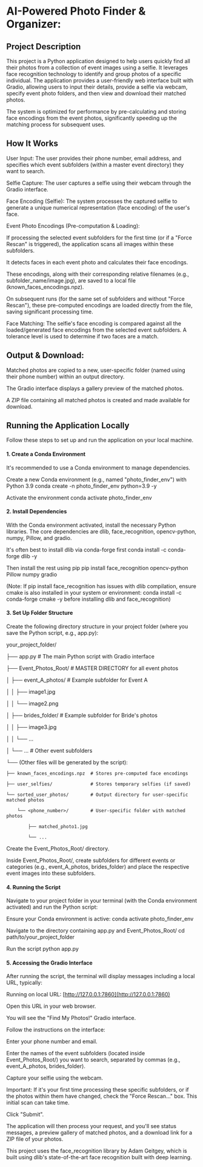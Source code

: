 # AI-Powered Photo Finder & Organizer:

## Project Description

This project is a Python application designed to help users quickly find all their photos from a collection of event images using a selfie. It leverages face recognition technology to identify and group photos of a specific individual. The application provides a user-friendly web interface built with Gradio, allowing users to input their details, provide a selfie via webcam, specify event photo folders, and then view and download their matched photos.

The system is optimized for performance by pre-calculating and storing face encodings from the event photos, significantly speeding up the matching process for subsequent uses.

## How It Works

User Input: The user provides their phone number, email address, and specifies which event subfolders (within a master event directory) they want to search.

Selfie Capture: The user captures a selfie using their webcam through the Gradio interface.

Face Encoding (Selfie): The system processes the captured selfie to generate a unique numerical representation (face encoding) of the user's face.

Event Photo Encodings (Pre-computation & Loading):

If processing the selected event subfolders for the first time (or if a "Force Rescan" is triggered), the application scans all images within these subfolders.

It detects faces in each event photo and calculates their face encodings.

These encodings, along with their corresponding relative filenames (e.g., subfolder_name/image.jpg), are saved to a local file (known_faces_encodings.npz).

On subsequent runs (for the same set of subfolders and without "Force Rescan"), these pre-computed encodings are loaded directly from the file, saving significant processing time.

Face Matching: The selfie's face encoding is compared against all the loaded/generated face encodings from the selected event subfolders. A tolerance level is used to determine if two faces are a match.

## Output & Download:

Matched photos are copied to a new, user-specific folder (named using their phone number) within an output directory.

The Gradio interface displays a gallery preview of the matched photos.

A ZIP file containing all matched photos is created and made available for download.

## Running the Application Locally

Follow these steps to set up and run the application on your local machine.

#### 1. Create a Conda Environment
It's recommended to use a Conda environment to manage dependencies.

Create a new Conda environment (e.g., named "photo_finder_env") with Python 3.9
conda create -n photo_finder_env python=3.9 -y

Activate the environment
conda activate photo_finder_env

#### 2. Install Dependencies
With the Conda environment activated, install the necessary Python libraries. The core dependencies are dlib, face_recognition, opencv-python, numpy, Pillow, and gradio.

It's often best to install dlib via conda-forge first
conda install -c conda-forge dlib -y

Then install the rest using pip
pip install face_recognition opencv-python Pillow numpy gradio

(Note: If pip install face_recognition has issues with dlib compilation, ensure cmake is also installed in your system or environment: conda install -c conda-forge cmake -y before installing dlib and face_recognition)

#### 3. Set Up Folder Structure
Create the following directory structure in your project folder (where you save the Python script, e.g., app.py):

your_project_folder/

├── app.py                         # The main Python script with Gradio interface

├── Event_Photos_Root/             # MASTER DIRECTORY for all event photos

│   ├── event_A_photos/            # Example subfolder for Event A

│   │   ├── image1.jpg

│   │   └── image2.png

│   ├── brides_folder/             # Example subfolder for Bride's photos

│   │   ├── image3.jpg

│   │   └── ...

│   └── ...                        # Other event subfolders

└── (Other files will be generated by the script):

    ├── known_faces_encodings.npz  # Stores pre-computed face encodings
    
    ├── user_selfies/              # Stores temporary selfies (if saved)
    
    └── sorted_user_photos/        # Output directory for user-specific matched photos
    
        └── <phone_number>/        # User-specific folder with matched photos
        
            ├── matched_photo1.jpg
            
            └── ...

Create the Event_Photos_Root/ directory.

Inside Event_Photos_Root/, create subfolders for different events or categories (e.g., event_A_photos, brides_folder) and place the respective event images into these subfolders.

#### 4. Running the Script
Navigate to your project folder in your terminal (with the Conda environment activated) and run the Python script:

Ensure your Conda environment is active:
  conda activate photo_finder_env

Navigate to the directory containing app.py and Event_Photos_Root/
  cd path/to/your_project_folder

Run the script
  python app.py

#### 5. Accessing the Gradio Interface
After running the script, the terminal will display messages including a local URL, typically:

Running on local URL:  [http://127.0.0.1:7860](http://127.0.0.1:7860)

Open this URL in your web browser.

You will see the "Find My Photos!" Gradio interface.

Follow the instructions on the interface:

Enter your phone number and email.

Enter the names of the event subfolders (located inside Event_Photos_Root/) you want to search, separated by commas (e.g., event_A_photos, brides_folder).

Capture your selfie using the webcam.

Important: If it's your first time processing these specific subfolders, or if the photos within them have changed, check the "Force Rescan..." box. This initial scan can take time.

Click "Submit".

The application will then process your request, and you'll see status messages, a preview gallery of matched photos, and a download link for a ZIP file of your photos.

This project uses the face_recognition library by Adam Geitgey, which is built using dlib's state-of-the-art face recognition built with deep learning.
